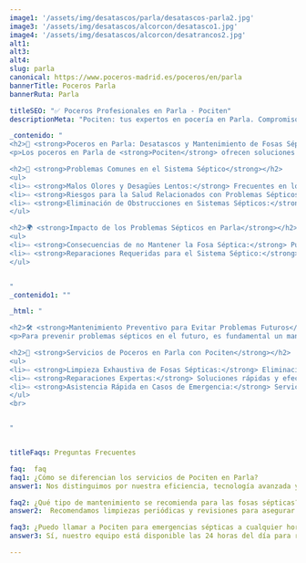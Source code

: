 ```yaml
---
image1: '/assets/img/desatascos/parla/desatascos-parla2.jpg'
image3: '/assets/img/desatascos/alcorcon/desatasco1.jpg'
image4: '/assets/img/desatascos/alcorcon/desatrancos2.jpg'
alt1: 
alt3:
alt4:
slug: parla
canonical: https://www.poceros-madrid.es/poceros/en/parla
bannerTitle: Poceros Parla
bannerRuta: Parla

titleSEO: "✅ Poceros Profesionales en Parla - Pociten"
descriptionMeta: "Pociten: tus expertos en pocería en Parla. Compromiso con la calidad y mejora de presupuestos. Llámanos al 647 37 67 82 📱."

_contenido: "
<h2>🚧 <strong>Poceros en Parla: Desatascos y Mantenimiento de Fosas Sépticas las 24 Horas con Pociten</strong></h2>
<p>Los poceros en Parla de <strong>Pociten</strong> ofrecen soluciones eficientes para problemas sépticos. Con experiencia y licencia, realizamos limpieza exhaustiva de fosas sépticas y brindamos reparaciones expertas y asistencia rápida en casos de emergencia.</p>

<h2>🔧 <strong>Problemas Comunes en el Sistema Séptico</strong></h2>
<ul>
<li>⇨ <strong>Malos Olores y Desagües Lentos:</strong> Frecuentes en los sistemas sépticos y pueden causar incomodidad.</li><br>
<li>⇨ <strong>Riesgos para la Salud Relacionados con Problemas Sépticos:</strong> Las bacterias y patógenos en fosas sépticas pueden causar enfermedades y contaminar el entorno.<br></li><br>
<li>⇨ <strong>Eliminación de Obstrucciones en Sistemas Sépticos:</strong> Fundamental para garantizar el buen funcionamiento y prevenir problemas graves.<br></li><br>
</ul>

<h2>🌍 <strong>Impacto de los Problemas Sépticos en Parla</strong></h2>
<ul>
<li>⇨ <strong>Consecuencias de no Mantener la Fosa Séptica:</strong> Puede generar olores desagradables y contaminación, afectando el bienestar y la salud pública.<br></li><br>
<li>⇨ <strong>Reparaciones Requeridas para el Sistema Séptico:</strong> Incluyen la reparación de fugas, desatascos de tuberías y reemplazo de componentes deteriorados.<br></li><br>
</ul>


"
_contenido1: ""

_html: "

<h2>🛠️ <strong>Mantenimiento Preventivo para Evitar Problemas Futuros</strong></h2>
<p>Para prevenir problemas sépticos en el futuro, es fundamental un mantenimiento regular de la fosa séptica, incluyendo limpieza periódica, inspección del sistema y educación sobre su uso adecuado.</p>

<h2>🚰 <strong>Servicios de Poceros en Parla con Pociten</strong></h2>
<ul>
<li>⇨ <strong>Limpieza Exhaustiva de Fosas Sépticas:</strong> Eliminación de residuos y aseguramiento del correcto funcionamiento.<br></li><br>
<li>⇨ <strong>Reparaciones Expertas:</strong> Soluciones rápidas y efectivas para problemas en sistemas sépticos.<br></li><br>
<li>⇨ <strong>Asistencia Rápida en Casos de Emergencia:</strong> Servicio disponible las 24 horas para atender cualquier problema de forma inmediata.<br></li>
</ul>
<br>


"


titleFaqs: Preguntas Frecuentes

faq:  faq
faq1: ¿Cómo se diferencian los servicios de Pociten en Parla?
answer1: Nos distinguimos por nuestra eficiencia, tecnología avanzada y disponibilidad las 24 horas para todo tipo de problemas sépticos.

faq2: ¿Qué tipo de mantenimiento se recomienda para las fosas sépticas?
answer2:  Recomendamos limpiezas periódicas y revisiones para asegurar un funcionamiento óptimo y prevenir problemas a largo plazo.

faq3: ¿Puedo llamar a Pociten para emergencias sépticas a cualquier hora?
answer3: Sí, nuestro equipo está disponible las 24 horas del día para responder a cualquier situación urgente.

---
```

